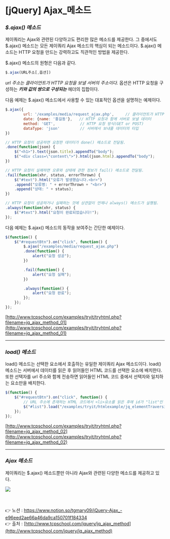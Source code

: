# [jQuery] **Ajax_메소드**

### *$.ajax() 메소드*

제이쿼리는 Ajax와 관련된 다양하고도 편리한 많은 메소드를 제공한다.
그 중에서도 $.ajax() 메소드는 모든 제이쿼리 Ajax 메소드의 핵심이 되는 메소드이다.
$.ajax() 메소드는 HTTP 요청을 만드는 강력하고도 직관적인 방법을 제공한다.

$.ajax() 메소드의 원형은 다음과 같다.

```jsx
$.ajax(URL주소[,옵션])
```

*url 주소는 클라이언트가 HTTP 요청을 보낼 서버의 주소이다.*
옵션은 HTTP 요청을 구성하는 ***키와 값의 쌍으로 구성되는*** 헤더의 집합이다.

다음 예제는 $.ajax() 메소드에서 사용할 수 있는 대표적인 옵션을 설명하는 예제이다.

```jsx
$.ajax({
		url: '/examples/media/request_ajax.php',     // 클라이언트가 HTTP 요청을 보낼 서버의 url 주소
		date: {name: '홍길동'},   // HTTP 요청과 함께 서버로 보낼 데이터
		method: 'GET',           // HTTP 요청 방식(GET or POST)
		dataType: 'json'         // 서버에서 보내줄 데이터의 타입
})

// HTTP 요청이 성공하면 요청한 데이터가 done() 메소드로 전달됨.
.done(function(json) {
    $("<h1>").text(json.title).appendTo("body");
    $("<div class=\"content\">").html(json.html).appendTo("body");
})

// HTTP 요청이 실패하면 오류와 상태에 관한 정보가 fail() 메소드로 전달됨.
.fail(function(xhr, status, errorThrown) {
    $("#text").html("오류가 발생했습니다.<br>")
    .append("오류명: " + errorThrown + "<br>")
    .append("상태: " + status);
})

// HTTP 요청이 성공하거나 실패하는 것에 상관없이 언제나 always() 메소드가 실행됨.
.always(function(xhr, status) {
    $("#text").html("요청이 완료되었습니다!");
});
```

다음 예제는 $.ajax() 메소드의 동작을 보여주는 간단한 예제이다.

```jsx
$(function() {
    $("#requestBtn").on("click", function() {
        $.ajax("/examples/media/request_ajax.php")
        .done(function() {
            alert("요청 성공");
        })

        .fail(function() {
            alert("요청 실패");
        })

        .always(function() {
            alert("요청 완료");
        });
    });
});
```

[http://www.tcpschool.com/examples/tryit/tryhtml.php?filename=jq_ajax_method_01](http://www.tcpschool.com/examples/tryit/tryhtml.php?filename=jq_ajax_method_01)

---

### ***load() 메소드***

load() 메소드는 선택한 요소에서 호출하는 유일한 제이쿼리 Ajax 메소드이다.
load() 메소드는 서버에서 데이터를 읽은 후 읽어들인 HTML 코드를 선택한 요소에 배치한다.
또한 선택자를 url 주소와 함께 전송하면 읽어들인 HTML 코드 중에서 선택자와 일치하는 요소만을 배치한다.

```jsx
$(function() {
    $("#requestBtn").on("click", function() {
        // URL 주소에 존재하는 HTML 코드에서 <li>요소를 읽은 후에 id가 "list"인 요소에 배치함.
        $("#list").load("/examples/tryit/htmlexample/jq_elementTraversing_etc_01.html li");
    });
});
```

[http://www.tcpschool.com/examples/tryit/tryhtml.php?filename=jq_ajax_method_02](http://www.tcpschool.com/examples/tryit/tryhtml.php?filename=jq_ajax_method_02)

---

### *Ajax 메소드*

제이쿼리는 $.ajax() 메소드뿐만 아니라 Ajax와 관련된 다양한 메소드를 제공하고 있다.

<img src="https://s3.us-west-2.amazonaws.com/secure.notion-static.com/cf37390c-db5d-4d0f-9ed4-7f5ffdeaa7a6/Untitled.png?X-Amz-Algorithm=AWS4-HMAC-SHA256&X-Amz-Content-Sha256=UNSIGNED-PAYLOAD&X-Amz-Credential=AKIAT73L2G45EIPT3X45%2F20220827%2Fus-west-2%2Fs3%2Faws4_request&X-Amz-Date=20220827T043410Z&X-Amz-Expires=86400&X-Amz-Signature=bfe4498cf1bf829b3b6cc5c091423eeac62dd5de1e42e66583f8bc77e6719011&X-Amz-SignedHeaders=host&response-content-disposition=filename%20%3D%22Untitled.png%22&x-id=GetObject">

<br><br>
👉 노션 : https://www.notion.so/tgmary09/jQuery-Ajax_-e96eed2ae66a46da9ca150701f184334
<br>
👉 출처 : [http://www.tcpschool.com/jquery/jq_ajax_method](http://www.tcpschool.com/jquery/jq_ajax_method)
